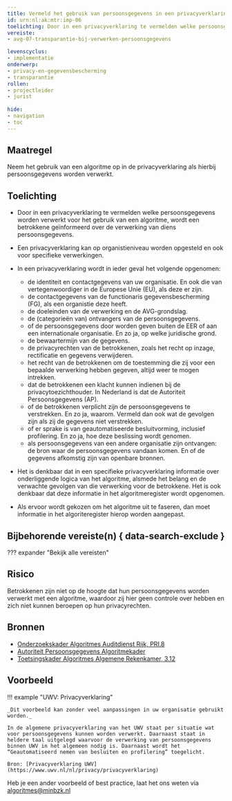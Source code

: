```yaml
---
title: Vermeld het gebruik van persoonsgegevens in een privacyverklaring
id: urn:nl:ak:mtr:imp-06
toelichting: Door in een privacyverklaring te vermelden welke persoonsgegevens worden verwerkt voor het gebruik van een algoritme, wordt een betrokkene geïnformeerd over de verwerking van diens persoonsgegevens.
vereiste:
- avg-07-transparantie-bij-verwerken-persoonsgegevens

levenscyclus:
- implementatie
onderwerp:
- privacy-en-gegevensbescherming
- transparantie
rollen:
- projectleider
- jurist
  
hide:
- navigation
- toc
---
```


<!-- tags -->

## Maatregel

 Neem het gebruik van een algoritme op in de privacyverklaring als hierbij persoonsgegevens worden verwerkt.  

## Toelichting

- Door in een privacyverklaring te vermelden welke persoonsgegevens worden verwerkt voor het gebruik van een algoritme, wordt een betrokkene geïnformeerd over de verwerking van diens persoonsgegevens.
- Een privacyverklaring kan op organistieniveau worden opgesteld en ook voor specifieke verwerkingen.
- In een privacyverklaring wordt in ieder geval het volgende opgenomen:
  
  -  de identiteit en contactgegevens van uw organisatie. En ook die van vertegenwoordiger in de Europese Unie (EU), als deze er zijn.
  -  de contactgegevens van de functionaris gegevensbescherming (FG), als een organistie deze heeft.
  -  de doeleinden van de verwerking en de AVG-grondslag. 
  -  de (categorieën van) ontvangers van de persoonsgegevens.
  -  of de persoonsgegevens door worden geven buiten de EER of aan een internationale organisatie. En zo ja, op welke juridische grond.
  -  de bewaartermijn van de gegevens.
  -  de privacyrechten van de betrokkenen, zoals het recht op inzage, rectificatie en gegevens verwijderen.
  -  het recht van de betrokkenen om de toestemming die zij voor een bepaalde verwerking hebben gegeven, altijd weer te mogen intrekken.
  -  dat de betrokkenen een klacht kunnen indienen bij de privacytoezichthouder. In Nederland is dat de Autoriteit Persoonsgegevens (AP).
  -  of de betrokkenen verplicht zijn de persoonsgegevens te verstrekken. En zo ja, waarom. Vermeld dan ook wat de gevolgen zijn als zij de gegevens niet verstrekken.
  -  of er sprake is van geautomatiseerde besluitvorming, inclusief profilering. En zo ja, hoe deze beslissing wordt genomen.
  -  als persoonsgegevens van een andere organisatie zijn ontvangen: de bron waar de persoonsgegevens vandaan komen. En of de gegevens afkomstig zijn van openbare bronnen.

- Het is denkbaar dat in een specifieke privacyverklaring informatie over onderliggende logica van het algoritme, alsmede het belang en de verwachte gevolgen van die verwerking voor de betrokkene. Het is ook denkbaar dat deze informatie in het algoritmeregister wordt opgenomen.
- Als ervoor wordt gekozen om het algoritme uit te faseren, dan moet informatie in het algoriteregister hierop worden aangepast. 
  
## Bijbehorende vereiste(n) { data-search-exclude }
??? expander "Bekijk alle vereisten"
    <!-- list_vereisten_on_maatregelen_page -->


## Risico
Betrokkenen zijn niet op de hoogte dat hun persoonsgegevens worden verwerkt met een algoritme, waardoor zij hier geen controle over hebben en zich niet kunnen beroepen op hun privacyrechten.

## Bronnen
- [Onderzoekskader Algoritmes Auditdienst Rijk, PRI.8](https://www.rijksoverheid.nl/documenten/rapporten/2023/07/11/onderzoekskader-algoritmes-adr-2023)
- [Autoriteit Persoonsgegevens  Algoritmekader](https://www.autoriteitpersoonsgegevens.nl/themas/basis-avg/privacyrechten-avg/recht-op-informatie) 
- [Toetsingskader Algoritmes Algemene Rekenkamer, 3.12](https://www.rekenkamer.nl/onderwerpen/algoritmes/documenten/publicaties/2024/05/15/het-toetsingskader-aan-de-slag) 

## Voorbeeld

!!! example "UWV: Privacyverklaring"
<!-- Voeg hier een voorbeeld toe, door er bijvoorbeeld naar te verwijzen -->
	_Dit voorbeeld kan zonder veel aanpassingen in uw organisatie gebruikt worden._
	
	In de algemene privacyverklaring van het UWV staat per situatie wat voor persoonsgegevens kunnen worden verwerkt. Daarnaast staat in heldere taal uitgelegd waarvoor de verwerking van persoonsgegevens binnen UWV in het algemeen nodig is. Daarnaast wordt het “Geautomatiseerd nemen van besluiten en profilering” toegelicht.
	
	Bron: [Privacyverklaring UWV](https://www.uwv.nl/nl/privacy/privacyverklaring)

Heb je een ander voorbeeld of best practice, laat het ons weten via [algoritmes@minbzk.nl](mailto:algoritmes@minbzk.nl)
